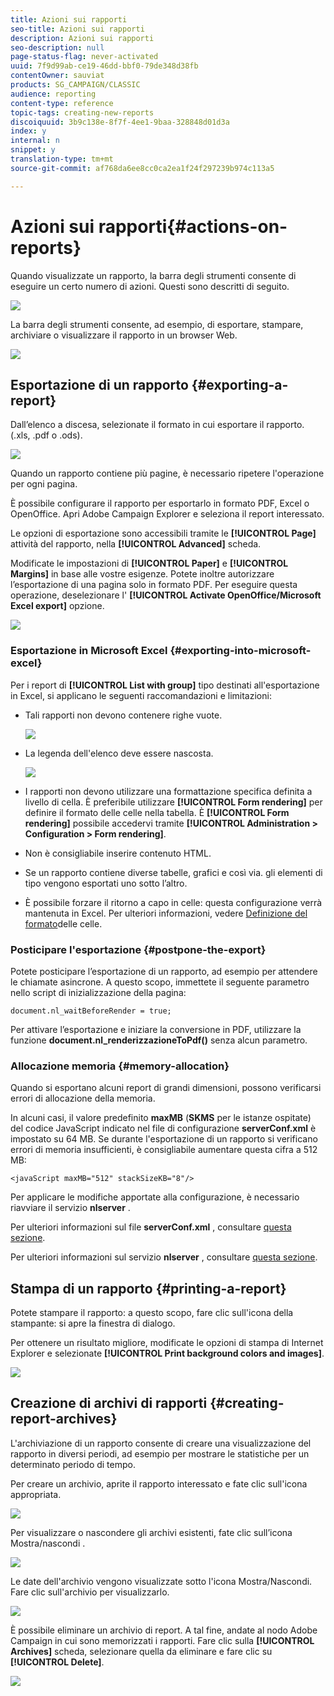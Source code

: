 ```yaml
---
title: Azioni sui rapporti
seo-title: Azioni sui rapporti
description: Azioni sui rapporti
seo-description: null
page-status-flag: never-activated
uuid: 7f9d99ab-ce19-46dd-bbf0-79de348d38fb
contentOwner: sauviat
products: SG_CAMPAIGN/CLASSIC
audience: reporting
content-type: reference
topic-tags: creating-new-reports
discoiquuid: 3b9c138e-8f7f-4ee1-9baa-328848d01d3a
index: y
internal: n
snippet: y
translation-type: tm+mt
source-git-commit: af768da6ee8cc0ca2ea1f24f297239b974c113a5

---
```



# Azioni sui rapporti{#actions-on-reports}

Quando visualizzate un rapporto, la barra degli strumenti consente di eseguire un certo numero di azioni. Questi sono descritti di seguito.

![](assets/s_ncs_advuser_report_wizard_2.png)

La barra degli strumenti consente, ad esempio, di esportare, stampare, archiviare o visualizzare il rapporto in un browser Web.

![](assets/s_ncs_advuser_report_wizard_04.png)

## Esportazione di un rapporto {#exporting-a-report}

Dall’elenco a discesa, selezionate il formato in cui esportare il rapporto. (.xls, .pdf o .ods).

![](assets/s_ncs_advuser_report_wizard_06.png)

Quando un rapporto contiene più pagine, è necessario ripetere l&#39;operazione per ogni pagina.

È possibile configurare il rapporto per esportarlo in formato PDF, Excel o OpenOffice. Apri Adobe Campaign Explorer e seleziona il report interessato.

Le opzioni di esportazione sono accessibili tramite le **[!UICONTROL Page]** attività del rapporto, nella **[!UICONTROL Advanced]** scheda.

Modificate le impostazioni di **[!UICONTROL Paper]** e **[!UICONTROL Margins]** in base alle vostre esigenze. Potete inoltre autorizzare l’esportazione di una pagina solo in formato PDF. Per eseguire questa operazione, deselezionare l&#39; **[!UICONTROL Activate OpenOffice/Microsoft Excel export]** opzione.

![](assets/s_ncs_advuser_report_wizard_021.png)

### Esportazione in Microsoft Excel {#exporting-into-microsoft-excel}

Per i report di **[!UICONTROL List with group]** tipo destinati all&#39;esportazione in Excel, si applicano le seguenti raccomandazioni e limitazioni:

* Tali rapporti non devono contenere righe vuote.

   ![](assets/export_limitations_remove_empty_line.png)

* La legenda dell&#39;elenco deve essere nascosta.

   ![](assets/export_limitations_hide_label.png)

* I rapporti non devono utilizzare una formattazione specifica definita a livello di cella. È preferibile utilizzare **[!UICONTROL Form rendering]** per definire il formato delle celle nella tabella. È **[!UICONTROL Form rendering]** possibile accedervi tramite **[!UICONTROL Administration > Configuration > Form rendering]**.
* Non è consigliabile inserire contenuto HTML.
* Se un rapporto contiene diverse tabelle, grafici e così via. gli elementi di tipo vengono esportati uno sotto l’altro.
* È possibile forzare il ritorno a capo in celle: questa configurazione verrà mantenuta in Excel. Per ulteriori informazioni, vedere [Definizione del formato](../../reporting/using/creating-a-table.md#defining-cell-format)delle celle.

### Posticipare l&#39;esportazione {#postpone-the-export}

Potete posticipare l’esportazione di un rapporto, ad esempio per attendere le chiamate asincrone. A questo scopo, immettete il seguente parametro nello script di inizializzazione della pagina:

```
document.nl_waitBeforeRender = true;
```

Per attivare l’esportazione e iniziare la conversione in PDF, utilizzare la funzione **document.nl_renderizzazioneToPdf()** senza alcun parametro.

### Allocazione memoria {#memory-allocation}

Quando si esportano alcuni report di grandi dimensioni, possono verificarsi errori di allocazione della memoria.

In alcuni casi, il valore predefinito **maxMB** (**SKMS** per le istanze ospitate) del codice JavaScript indicato nel file di configurazione **serverConf.xml** è impostato su 64 MB. Se durante l&#39;esportazione di un rapporto si verificano errori di memoria insufficienti, è consigliabile aumentare questa cifra a 512 MB:

```
<javaScript maxMB="512" stackSizeKB="8"/>
```

Per applicare le modifiche apportate alla configurazione, è necessario riavviare il servizio **nlserver** .

Per ulteriori informazioni sul file **serverConf.xml** , consultare [questa sezione](../../production/using/configuration-principle.md).

Per ulteriori informazioni sul servizio **nlserver** , consultare [questa sezione](../../production/using/administration.md).

## Stampa di un rapporto {#printing-a-report}

Potete stampare il rapporto: a questo scopo, fare clic sull&#39;icona della stampante: si apre la finestra di dialogo.

Per ottenere un risultato migliore, modificate le opzioni di stampa di Internet Explorer e selezionate **[!UICONTROL Print background colors and images]**.

![](assets/s_ncs_advuser_report_print_options.png)

## Creazione di archivi di rapporti {#creating-report-archives}

L&#39;archiviazione di un rapporto consente di creare una visualizzazione del rapporto in diversi periodi, ad esempio per mostrare le statistiche per un determinato periodo di tempo.

Per creare un archivio, aprite il rapporto interessato e fate clic sull&#39;icona appropriata.

![](assets/s_ncs_advuser_report_wizard_07.png)

Per visualizzare o nascondere gli archivi esistenti, fate clic sull’icona Mostra/nascondi .

![](assets/s_ncs_advuser_report_history_06.png)

Le date dell&#39;archivio vengono visualizzate sotto l&#39;icona Mostra/Nascondi. Fare clic sull&#39;archivio per visualizzarlo.

![](assets/s_ncs_advuser_report_history_04.png)

È possibile eliminare un archivio di report. A tal fine, andate al nodo Adobe Campaign in cui sono memorizzati i rapporti. Fare clic sulla **[!UICONTROL Archives]** scheda, selezionare quella da eliminare e fare clic su **[!UICONTROL Delete]**.

![](assets/s_ncs_advuser_report_history_01.png)

